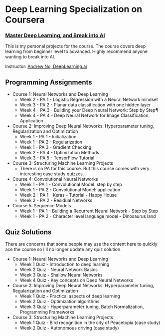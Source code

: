# Deep Learning Specialization on Coursera

### [Master Deep Learning, and Break into AI](https://www.coursera.org/specializations/deep-learning)

This is my personal projects for the course. The course covers deep learning from beginner level to advanced. Highly recommend anyone wanting to break into AI.

Instructor: [Andrew Ng, DeepLearning.ai](https://github.com/enggen/Deep-Learning-Coursera/blob/master)

## Programming Assignments

- Course 1: Neural Networks and Deep Learning
  - Week 2 - PA 1 - Logistic Regression with a Neural Network mindset
  - Week 3 - PA 2 - Planar data classification with one hidden layer
  - Week 4 - PA 3 - Building your Deep Neural Network: Step by Step¶
  - Week 4 - PA 4 - Deep Neural Network for Image Classification: Application
- Course 2: Improving Deep Neural Networks: Hyperparameter tuning, Regularization and Optimization
  - Week 1 - PA 1 - Initialization
  - Week 1 - PA 2 - Regularization
  - Week 1 - PA 3 - Gradient Checking
  - Week 2 - PA 4 - Optimization Methods
  - Week 3 - PA 5 - TensorFlow Tutorial
- Course 3: Structuring Machine Learning Projects
  - There is no PA for this course. But this course comes with very interesting case study quizzes.
- Course 4: Convolutional Neural Networks
  - Week 1 - PA 1 - Convolutional Model: step by step
  - Week 1 - PA 2 - Convolutional Model: application
  - Week 2 - PA 1 - Keras - Tutorial - Happy House
  - Week 2 - PA 2 - Residual Networks
- Course 5: Sequence Models
  - Week 1 - PA 1 - Building a Recurrent Neural Network - Step by Step
  - Week 1 - PA 2 - Character level language model - Dinosaurus land

## Quiz Solutions

There are concerns that some people may use the content here to quickly ace the course so I'll no longer update any quiz solution.

- Course 1: Neural Networks and Deep Learning
  - Week 1 Quiz - Introduction to deep learning
  - Week 2 Quiz - Neural Network Basics
  - Week 3 Quiz - Shallow Neural Networks
  - Week 4 Quiz - Key concepts on Deep Neural Networks
- Course 2: Improving Deep Neural Networks: Hyperparameter tuning, Regularization and Optimization
  - Week 1 Quiz - Practical aspects of deep learning
  - Week 2 Quiz - Optimization algorithms
  - Week 3 Quiz - Hyperparameter tuning, Batch Normalization, Programming Frameworks
- Course 3: Structuring Machine Learning Projects
  - Week 1 Quiz - Bird recognition in the city of Peacetopia (case study)
  - Week 2 Quiz - Autonomous driving (case study)